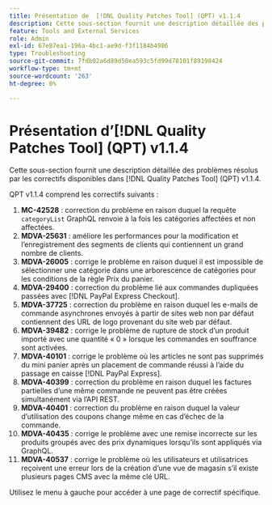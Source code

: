 ```yaml
---
title: Présentation de  [!DNL Quality Patches Tool] (QPT) v1.1.4
description: Cette sous-section fournit une description détaillée des problèmes résolus par les correctifs disponibles dans  [!DNL Quality Patches Tool] (QPT) v1.1.4.
feature: Tools and External Services
role: Admin
exl-id: 67e87ea1-196a-4bc1-ae9d-f3f1184b4986
type: Troubleshooting
source-git-commit: 7fdb02a6d89d50ea593c5fd99d78101f89198424
workflow-type: tm+mt
source-wordcount: '263'
ht-degree: 0%

---
```


# Présentation d’[!DNL Quality Patches Tool] (QPT) v1.1.4

Cette sous-section fournit une description détaillée des problèmes résolus par les correctifs disponibles dans [!DNL Quality Patches Tool] (QPT) v1.1.4.

QPT v1.1.4 comprend les correctifs suivants :

1. **MC-42528** : correction du problème en raison duquel la requête `categoryList` GraphQL renvoie à la fois les catégories affectées et non affectées.
1. **MDVA-25631** : améliore les performances pour la modification et l’enregistrement des segments de clients qui contiennent un grand nombre de clients.
1. **MDVA-26005** : corrige le problème en raison duquel il est impossible de sélectionner une catégorie dans une arborescence de catégories pour les conditions de la règle Prix du panier.
1. **MDVA-29400** : correction du problème lié aux commandes dupliquées passées avec [!DNL PayPal Express Checkout].
1. **MDVA-37725** : correction du problème en raison duquel les e-mails de commande asynchrones envoyés à partir de sites web non par défaut contiennent des URL de logo provenant du site web par défaut.
1. **MDVA-39482** : corrige le problème de rupture de stock d’un produit importé avec une quantité « 0 » lorsque les commandes en souffrance sont activées.
1. **MDVA-40101** : corrige le problème où les articles ne sont pas supprimés du mini panier après un placement de commande réussi à l’aide du passage en caisse [!DNL PayPal Express].
1. **MDVA-40399** : correction du problème en raison duquel les factures partielles d’une même commande ne peuvent pas être créées simultanément via l’API REST.
1. **MDVA-40401** : correction du problème en raison duquel la valeur d’utilisation des coupons change même en cas d’échec de la commande.
1. **MDVA-40435** : corrige le problème avec une remise incorrecte sur les produits groupés avec des prix dynamiques lorsqu’ils sont appliqués via GraphQL.
1. **MDVA-40537** : corrige le problème où les utilisateurs et utilisatrices reçoivent une erreur lors de la création d’une vue de magasin s’il existe plusieurs pages CMS avec la même clé URL.

Utilisez le menu à gauche pour accéder à une page de correctif spécifique.
